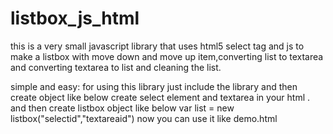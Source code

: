 # listbox_js_html

this is a very small javascript  library that uses html5 select tag and js
to make a listbox with  move down and move up item,converting list to textarea and converting textarea to list and cleaning the list.


simple and easy:
for using this library just include the library
and then create object like below
create select element and textarea in your html .
and then create listbox object like below
var list = new listbox("selectid","textareaid")
now you can use it like demo.html

